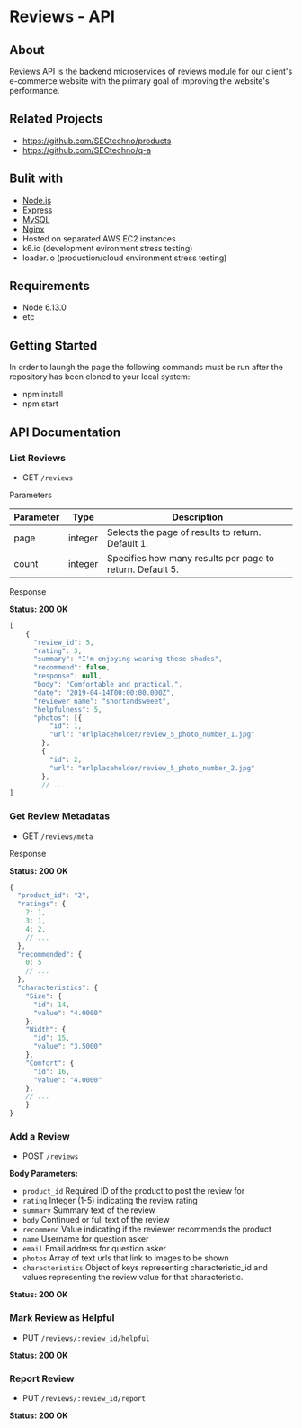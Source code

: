 # Reviews - API

## About
Reviews API is the backend microservices of reviews module for our client's e-commerce website with the primary goal of improving the website's performance.

## Related Projects

  - https://github.com/SECtechno/products
  - https://github.com/SECtechno/q-a

## Bulit with
- [Node.js](https://nodejs.org/en/)
- [Express](http://expressjs.com/)
- [MySQL](https://www.mysql.com/)
- [Nginx](https://www.nginx.com/)
- Hosted on separated AWS EC2 instances
- k6.io (development evironment stress testing)
- loader.io (production/cloud environment stress testing)

## Requirements

- Node 6.13.0
- etc

## Getting Started
In order to laungh the page the following commands must be run after the repository has been cloned to your local system:

  - npm install
  - npm start

## API Documentation

### List Reviews

- GET `/reviews`

Parameters

|Parameter|Type|Description|
|--------|--------|--------|
|    page    |    integer    |   Selects the page of results to return. Default 1.    |
|    count    |    integer    |   Specifies how many results per page to return. Default 5. |

Response

**Status: 200 OK**

```javascript
[
    {
      "review_id": 5,
      "rating": 3,
      "summary": "I'm enjoying wearing these shades",
      "recommend": false,
      "response": null,
      "body": "Comfortable and practical.",
      "date": "2019-04-14T00:00:00.000Z",
      "reviewer_name": "shortandsweeet",
      "helpfulness": 5,
      "photos": [{
          "id": 1,
          "url": "urlplaceholder/review_5_photo_number_1.jpg"
        },
        {
          "id": 2,
          "url": "urlplaceholder/review_5_photo_number_2.jpg"
        },
        // ...
]
```

### Get Review Metadatas

- GET `/reviews/meta`

Response

**Status: 200 OK**

```javascript
{
  "product_id": "2",
  "ratings": {
    2: 1,
    3: 1,
    4: 2,
    // ...
  },
  "recommended": {
    0: 5
    // ...
  },
  "characteristics": {
    "Size": {
      "id": 14,
      "value": "4.0000"
    },
    "Width": {
      "id": 15,
      "value": "3.5000"
    },
    "Comfort": {
      "id": 16,
      "value": "4.0000"
    },
    // ...
	}
}
```

### Add a Review

- POST `/reviews`

**Body Parameters:**

- `product_id` Required ID of the product to post the review for
- `rating` Integer (1-5) indicating the review rating
- `summary` Summary text of the review
- `body` Continued or full text of the review
- `recommend` Value indicating if the reviewer recommends the product
- `name` Username for question asker
- `email` Email address for question asker
- `photos` Array of text urls that link to images to be shown
- `characteristics` Object of keys representing characteristic_id and values representing the review value for that characteristic.

**Status: 200 OK**

### Mark Review as Helpful

- PUT `/reviews/:review_id/helpful`

**Status: 200 OK**

### Report Review

- PUT `/reviews/:review_id/report`

**Status: 200 OK**

